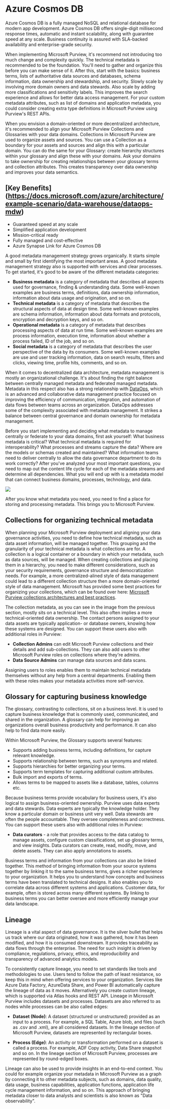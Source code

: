 
# Azure Cosmos DB

Azure Cosmos DB is a fully managed NoSQL and relational database for modern app development. Azure Cosmos DB offers single-digit millisecond response times, automatic and instant scalability, along with guarantee speed at any scale. Business continuity is assured with SLA-backed availability and enterprise-grade security.

When implementing Microsoft Purview, it's recommend not introducing too much change and complexity quickly. The technical metadata is recommended to be the foundation. You'll need to gather and organize this before you can make sense of it. After this, start with the basics: business terms, lists of authoritative data sources and databases, schema information, data ownership and stewardship, and security. Slowly scale by involving more domain owners and data stewards. Also scale by adding more classifications and sensitivity labels. This improves the search experience and allows for better data access management. For your custom metadata attributes, such as list of domains and application metadata, you could consider creating extra type definitions in Microsoft Purview using Purview's REST APIs.

When you envision a domain-oriented or more decentralized architecture, it's recommended to align your Microsoft Purview Collections and Glossaries with your data domains. Collections in Microsoft Purview are used to organize assets and sources. You can use a Collection as a boundary for your assets and sources and align this with a particular domain. You can do the same for your Glossary: create hierarchy structures within your glossary and align these with your domains. Ask your domains to take ownership for creating relationships between your glossary terms and collection attributes. This creates transparency over data ownership and improves your data semantics.

## [Key Benefits] (https://docs.microsoft.com/azure/architecture/example-scenario/data-warehouse/dataops-mdw)

* Guaranteed speed at any scale
* Simplified application development
* Mission-critical ready
* Fully managed and cost-effective
* Azure Synapse Link for Azure Cosmos DB

A good metadata management strategy grows organically. It starts simple and small by first identifying the most important areas. A good metadata management strategy also is supported with services and clear processes. To get started, it's good to be aware of the different metadata categories:

- **Business metadata** is a category of metadata that describes all aspects used for governance, finding & understanding data. Some well-known examples are business terms, definitions, data ownership information, information about data usage and origination, and so on.
- **Technical metadata** is a category of metadata that describes the structural aspects of data at design time. Some well-known examples are schema information, information about data formats and protocols, encryption and decryption keys, and so on.
- **Operational metadata** is a category of metadata that describes processing aspects of data at run time. Some well-known examples are process information, execution time, information about whether a process failed, ID of the job, and so on.
- **Social metadata** is a category of metadata that describes the user perspective of the data by its consumers. Some well-known examples are use and user tracking information, data on search results, filters and clicks, viewing time, profile hits, comments, and so on.

When it comes to decentralized data architecture, metadata management is mostly an organizational challenge. It's about finding the right balance between centrally managed metadata and federated managed metadata. Metadata in this respect also has a strong relationship with [DataOps](https://docs.microsoft.com/azure/architecture/example-scenario/data-warehouse/dataops-mdw), which is an advanced and collaborative data management practice focused on improving the efficiency of communication, integration, and automation of data flows between teams across an organization. DataOps addresses some of the complexity associated with metadata management. It strikes a balance between central governance and domain ownership for metadata management.

Before you start implementing and deciding what metadata to manage centrally or federate to your data domains, first ask yourself: What business metadata is critical? What technical metadata is required for interoperability? What processes and streams capture the data? Where are the models or schemas created and maintained? What information teams need to deliver centrally to allow the data governance department to do its work correctly? After you've analyzed your most important questions, you need to map out the content life cycle for each of the metadata streams and determine all dependencies. What you will end up with is a metadata model that can connect business domains, processes, technology, and data.

   ![](../images/preface/metadata.png)

After you know what metadata you need, you need to find a place for storing and processing metadata. This brings you to Microsoft Purview.

## Collections for organizing technical metadata

When planning your Microsoft Purview deployment and aligning your data governance activities, you need to define how technical metadata, such as data asset information, will be managed together. This grouping and the granularity of your technical metadata is what collections are for. A collection is a logical container or a boundary in which your metadata, such as data sources, will be managed. When creating collections and placing them in a hierarchy, you need to make different considerations, such as your security requirements, governance structure and democratization needs. For example, a more centralized-alined style of data management could lead to a different collection structure then a more domain-oriented style of data management. Microsoft has provided some best practices for organizing your collections, which can be found over here: [Microsoft Purview collections architectures and best practices](https://docs.microsoft.com/azure/purview/concept-best-practices-collections).

The collection metadata, as you can see in the image from the previous section, mostly sits on a technical level. This also often implies a more technical-oriented data ownership. The contact persons assigned to your data assets are typically application- or database owners, knowing how these systems are designed. You can support these users also with additional roles in Purview:

- **Collection Admins** can edit Microsoft Purview collections and their details and add sub-collections. They can also add users to other Microsoft Purview roles on collections where they're admins.
- **Data Source Admins** can manage data sources and data scans.

Assigning users to roles enables them to maintain technical metadata themselves without any help from a central departments. Enabling them with these roles makes your metadata activities more self-service.

## Glossary for capturing business knowledge

The glossary, contrasting to collections, sit on a business level. It is used to capture business knowledge that is commonly used, communicated, and shared in the organization. A glossary can help for improving an organizations overall business productivity and performance. It can also help to find data more easily.

Within Microsoft Purview, the Glossary supports several features:

- Supports adding business terms, including definitions, for capture relevant knowledge.
- Supports relationship between terms, such as synonyms and related.
- Supports hierarchies for better organizing your terms.
- Supports term templates for capturing additional custom attributes.
- Bulk import and exports of terms.
- Allows terms to be mapped to assets like a database, tables, columns etc.

Because business terms provide vocabulary for business users, it's also logical to assign business-oriented ownership. Purview uses data experts and data stewards. Data experts are typically the knowledge holder. They know a particular domain or business unit very well. Data stewards are often the people accountable. They oversee completeness and correctness. You can support these users also with additional roles in Purview:

- **Data curators** - a role that provides access to the data catalog to manage assets, configure custom classifications, set up glossary terms, and view insights. Data curators can create, read, modify, move, and delete assets. They can also apply annotations to assets.

Business terms and information from your collections can also be linked together. This method of bringing information from your source systems together by linking it to the same business terms, gives a richer experience to your organization. It helps you to understand how concepts and business terms have been translated to technical designs. It also enables you to correlate data across different systems and applications. Customer data, for example, often is stored across many different systems. By linking to business terms you can better oversee and more efficiently manage your data landscape.

## Lineage

Lineage is a vital aspect of data governance. It is the silver bullet that helps us track where our data originated, how it was gathered, how it has been modified, and how it is consumed downstream. It provides traceability as data flows through the enterprise. The need for such insight is driven by compliance, regulations, privacy, ethics, and reproducibility and transparency of advanced analytics models.

To consistently capture lineage, you need to set standards like tools and methodologies to use. Users tend to follow the path of least resistance, so keep this in mind when offering services to your organization. Services like Azure Data Factory, AzureData Share, and Power BI automatically capture the lineage of data as it moves. Alternatively you create custom lineage, which is supported via Atlas hooks and REST API. Lineage in Microsoft Purview includes datasets and processes. Datasets are also referred to as nodes while processes can be also called edges:

- **Dataset (Node)**: A dataset (structured or unstructured) provided as an input to a process. For example, a SQL Table, Azure blob, and files (such as .csv and .xml), are all considered datasets. In the lineage section of Microsoft Purview, datasets are represented by rectangular boxes.

- **Process (Edge)**: An activity or transformation performed on a dataset is called a process. For example, ADF Copy activity, Data Share snapshot and so on. In the lineage section of Microsoft Purview, processes are represented by round-edged boxes.

Lineage can also be used to provide insights in an end-to-end context. You could for example organize your metadata in Microsoft Purview as a graph by connecting it to other metadata subjects, such as domains, data quality, data usage, business capabilities, application functions, application life cycle management information, and so on. This approach of bringing metadata closer to data analysts and scientists is also known as "Data observability".
